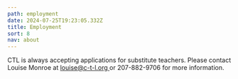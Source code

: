 ```yaml
---
path: employment
date: 2024-07-25T19:23:05.332Z
title: Employment
sort: 8
nav: about
---
```

CTL is always accepting applications for substitute teachers. Please contact Louise Monroe at [louise@c-t-l.org ](louise@c-t-l.org)or 207-882-9706 for more information.
